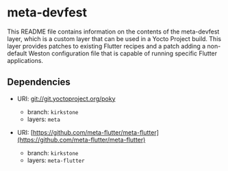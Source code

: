 # meta-devfest

This README file contains information on the contents of the meta-devfest layer, which is a custom layer that can be used in a Yocto Project build. This layer provides patches to existing Flutter recipes and a patch adding a non-default Weston configuration file that is capable of running specific Flutter applications.

## Dependencies

- URI: [git://git.yoctoproject.org/poky](git://git.yoctoproject.org/poky)
  - branch: `kirkstone`
  - layers: `meta`

- URI: [https://github.com/meta-flutter/meta-flutter](https://github.com/meta-flutter/meta-flutter)
  - branch: `kirkstone`
  - layers: `meta-flutter`
